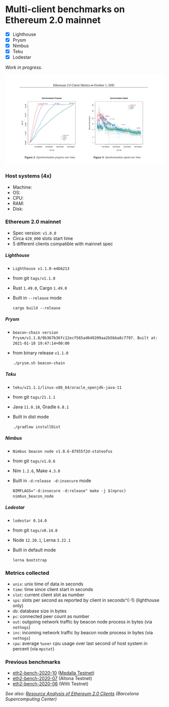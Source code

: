# Multi-client benchmarks on Ethereum 2.0 mainnet

- [x] Lighthouse
- [x] Prysm
- [x] Nimbus
- [x] Teku
- [x] Lodestar

_Work in progress._

![preview](./res/preview.png)

### Host systems (4x)
- Machine:
- OS:
- CPU:
- RAM:
- Disk:

### Ethereum 2.0 mainnet
- Spec version: `v1.0.0`
- Circa `420_000` slots start time
- 5 different clients compatible with mainnet spec

##### Lighthouse
- `Lighthouse v1.1.0-e4b6213`
- from git `tags/v1.1.0`
- Rust `1.49.0`, Cargo `1.49.0`
- Built in `--release` mode

    `cargo build --release`

##### Prysm
- `beacon-chain version Prysm/v1.1.0/9b367b36fc12ecf565ad649209aa2b5bba8c7797. Built at: 2021-01-18 19:47:14+00:00`
- from binary release `v1.1.0`

    `./prysm.sh beacon-chain`

##### Teku
- `teku/v21.1.1/linux-x86_64/oracle_openjdk-java-11`
- from git `tags/21.1.1`
- Java `11.0.10`, Gradle `6.8.1`
- Built in dist mode

    `./gradlew installDist`

##### Nimbus
- `Nimbus beacon node v1.0.6-87955f2d-stateofus`
- from git `tags/v1.0.6`
- Nim `1.2.6`, Make `4.3.0`
- Built in `-d:release -d:insecure` mode

    `NIMFLAGS="-d:insecure -d:release" make -j $(nproc) nimbus_beacon_node`

##### Lodestar
- `lodestar 0.14.0`
- from git `tags/v0.14.0`
- Node `12.20.1`, Lerna `3.22.1`
- Built in default mode

    `lerna bootstrap`

### Metrics collected
- `unix`: unix time of data in seconds
- `time`: time since client start in seconds
- `slot`: current client slot as number
- `sps`: slots per second as reported by client in seconds^{-1} (lighthouse only)
- `db`: database size in bytes
- `pc`: connected peer count as number
- `out`: outgoing network traffic by beacon node process in bytes (via `nethogs`)
- `inc`: incoming network traffic by beacon node process in bytes (via `nethogs`)
- `cpu`: average `%user` cpu usage over last second of host system in percent (via `mpstat`)

### Previous benchmarks
- [eth2-bench-2020-10](https://github.com/q9f/eth2-bench-2020-10) ([Medalla Testnet](https://github.com/goerli/medalla))
- [eth2-bench-2020-07](https://github.com/q9f/eth2-bench-2020-07) (Altona Testnet)
- [eth2-bench-2020-06](https://github.com/q9f/eth2-bench-2020-06) (Witti Testnet)

_See also: [Resource Analysis of Ethereum 2.0 Clients](https://arxiv.org/abs/2012.14718) (Barcelona Supercomputing Center)_
